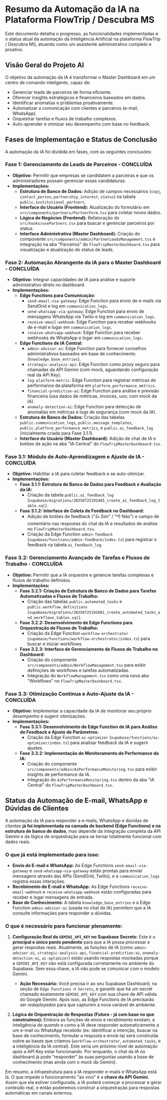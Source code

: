 
# Resumo da Automação da IA na Plataforma FlowTrip / Descubra MS

Este documento detalha o progresso, as funcionalidades implementadas e o status atual da automação da Inteligência Artificial na plataforma FlowTrip / Descubra MS, atuando como um assistente administrativo completo e proativo.

## Visão Geral do Projeto AI

O objetivo da automação da IA é transformar o Master Dashboard em um centro de comando inteligente, capaz de:

- Gerenciar leads de parceiros de forma eficiente.
- Oferecer insights estratégicos e financeiros baseados em dados.
- Identificar anomalias e problemas proativamente.
- Automatizar a comunicação com clientes e parceiros (e-mail, WhatsApp).
- Orquestrar tarefas e fluxos de trabalho complexos.
- Auto-aprender e otimizar seu desempenho com base no feedback.

## Fases de Implementação e Status de Conclusão

A automação da IA foi dividida em fases, com as seguintes conclusões:

### Fase 1: Gerenciamento de Leads de Parceiros - **CONCLUÍDA**

*   **Objetivo:** Permitir que empresas se candidatem a parceiras e que os administradores possam gerenciar essas candidaturas.
*   **Implementações:**
    *   **Estrutura de Banco de Dados:** Adição de campos necessários (`cnpj`, `contact_person`, `partnership_interest`, `status`) na tabela `public.institutional_partners`.
    *   **Interface do Usuário (Frontend):** Atualização do formulário em `src/components/partners/PartnerForm.tsx` para coletar novos dados.
    *   **Lógica de Negócios (Frontend):** Refatoração do `src/hooks/usePartners.tsx` para buscar e gerenciar parceiros por status.
    *   **Interface Administrativa (Master Dashboard):** Criação do componente `src/components/admin/PartnerLeadsManagement.tsx` e integração na aba "Parceiros" do `FlowTripMasterDashboard.tsx` para visualização e atualização do status de leads.

### Fase 2: Automação Abrangente da IA para o Master Dashboard - **CONCLUÍDA**

*   **Objetivo:** Integrar capacidades de IA para análise e suporte administrativo direto no dashboard.
*   **Implementações:**
    *   **Edge Functions para Comunicação:**
        *   `send-email-via-gateway`: Edge Function para envio de e-mails via SendGrid e log em `communication_logs`.
        *   `send-whatsapp-via-gateway`: Edge Function para envio de mensagens WhatsApp via Twilio e log em `communication_logs`.
        *   `receive-email-webhook`: Edge Function para receber webhooks de e-mail e logar em `communication_logs`.
        *   `receive-whatsapp-webhook`: Edge Function para receber webhooks de WhatsApp e logar em `communication_logs`.
    *   **Edge Functions de IA Central:**
        *   `admin-advisor-ai`: Edge Function para fornecer conselhos administrativos baseados em base de conhecimento (`knowledge_base_entries`).
        *   `strategic-analysis-api`: Edge Function como proxy seguro para chamadas da API Gemini (com mock, aguardando configuração real da API Key).
        *   `log-platform-metric`: Edge Function para registrar métricas de performance da plataforma em `platform_performance_metrics`.
        *   `financial-prediction-ai`: Edge Function para análise e previsão financeira (usa dados de métricas, invoices, uso; com mock da IA).
        *   `anomaly-detection-ai`: Edge Function para detecção de anomalias em métricas e logs de segurança (com mock da IA).
    *   **Estrutura de Banco de Dados:** Criação das tabelas `public.communication_logs`, `public.message_templates`, `public.platform_performance_metrics`, e `public.ai_feedback_log` (inicialmente criada para Fase 3.1.1).
    *   **Interface do Usuário (Master Dashboard):** Adição de chat de IA e botões de ação na aba "IA Central" do `FlowTripMasterDashboard.tsx`.

### Fase 3.1: Módulo de Auto-Aprendizagem e Ajuste de IA - **CONCLUÍDA**

*   **Objetivo:** Habilitar a IA para coletar feedback e se auto-otimizar.
*   **Implementações:**
    *   **Fase 3.1.1: Estrutura de Banco de Dados para Feedback e Avaliação da IA:**
        *   Criação da tabela `public.ai_feedback_log` (`supabase/migrations/20250725191445_create_ai_feedback_log_table.sql`).
    *   **Fase 3.1.2: Interface de Coleta de Feedback no Dashboard:**
        *   Adição de botões de feedback ("👍 Sim" / "👎 Não") e campo de comentário nas respostas do chat da IA e resultados de análise no `FlowTripMasterDashboard.tsx`.
        *   Criação da Edge Function `admin-feedback` (`supabase/functions/admin-feedback/index.ts`) para registrar o feedback na tabela `ai_feedback_log`.

### Fase 3.2: Gerenciamento Avançado de Tarefas e Fluxos de Trabalho - **CONCLUÍDA**

*   **Objetivo:** Permitir que a IA orquestre e gerencie tarefas complexas e fluxos de trabalho definidos.
*   **Implementações:**
    *   **Fase 3.2.1: Criação de Estrutura de Banco de Dados para Tarefas Automatizadas e Fluxos de Trabalho:**
        *   Criação das tabelas `public.automated_tasks` e `public.workflow_definitions` (`supabase/migrations/20250725192601_create_automated_tasks_and_workflows_tables.sql`).
    *   **Fase 3.2.2: Desenvolvimento de Edge Functions para Orquestração de Fluxos de Trabalho:**
        *   Criação da Edge Function `workflow-orchestrator` (`supabase/functions/workflow-orchestrator/index.ts`) para buscar e iniciar workflows.
    *   **Fase 3.2.3: Interface de Gerenciamento de Fluxos de Trabalho no Dashboard:**
        *   Criação do componente `src/components/admin/WorkflowManagement.tsx` para exibir definições de workflows e tarefas automatizadas.
        *   Integração do `WorkflowManagement.tsx` como uma nova aba "Workflows" no `FlowTripMasterDashboard.tsx`.

### Fase 3.3: Otimização Contínua e Auto-Ajuste da IA - **CONCLUÍDA**

*   **Objetivo:** Implementar a capacidade da IA de monitorar seu próprio desempenho e sugerir otimizações.
*   **Implementações:**
    *   **Fase 3.3.1: Desenvolvimento de Edge Function de IA para Análise de Feedback e Ajuste de Parâmetros:**
        *   Criação da Edge Function `ai-optimizer` (`supabase/functions/ai-optimizer/index.ts`) para analisar feedback da IA e sugerir ajustes.
    *   **Fase 3.3.2: Implementação de Monitoramento de Performance da IA:**
        *   Criação do componente `src/components/admin/AiPerformanceMonitoring.tsx` para exibir insights de performance da IA.
        *   Integração do `AiPerformanceMonitoring.tsx` dentro da aba "IA Central" do `FlowTripMasterDashboard.tsx`.

## Status da Automação de E-mail, WhatsApp e Dúvidas de Clientes

A automação da IA para responder a e-mails, WhatsApp e dúvidas de clientes **já foi implementada na camada de backend (Edge Functions) e na estrutura de banco de dados**, mas depende da integração completa da API Gemini e da lógica de orquestração para se tornar totalmente funcional com dados reais.

### O que já está implementado para isso:

*   **Envio de E-mail e WhatsApp:** As Edge Functions `send-email-via-gateway` e `send-whatsapp-via-gateway` estão prontas para enviar mensagens através das APIs (SendGrid, Twilio), e a `communication_logs` registra essas interações.
*   **Recebimento de E-mail e WhatsApp:** As Edge Functions `receive-email-webhook` e `receive-whatsapp-webhook` estão configuradas para receber e logar mensagens de entrada.
*   **Base de Conhecimento:** A tabela `knowledge_base_entries` e a Edge Function `admin-advisor-ai` (usada no chat da IA) permitem que a IA consulte informações para responder a dúvidas.

### O que é necessário para funcionar plenamente:

1.  **Configuração Real da `GEMINI_API_KEY` no Supabase Secrets:** Este é o **principal e único ponto pendente** para que a IA possa processar e gerar respostas reais. Atualmente, as funções de IA (como `admin-advisor-ai`, `strategic-analysis-api`, `financial-prediction-ai`, `anomaly-detection-ai`, `ai-optimizer`) estão usando respostas mockadas porque a `GEMINI_API_KEY` não está configurada corretamente no ambiente do Supabase. Sem essa chave, a IA não pode se comunicar com o modelo Gemini.

    *   **Ação Necessária:** Você precisa ir ao seu Supabase Dashboard, na seção de `Edge Functions` -> `Secrets`, e garantir que há um secret chamado exatamente `GEMINI_API_KEY` com sua chave de API válida do Google Gemini. Após isso, as Edge Functions de IA precisarão ser *redeployadas* para que capturem a nova variável de ambiente.

2.  **Lógica de Orquestração de Respostas (Futuro - já com base no que construímos):** Embora as funções de envio e recebimento existam, a inteligência de *quando* e *como* a IA deve responder automaticamente a um e-mail ou WhatsApp recebido (ex: identificar a intenção, buscar na base de conhecimento, formular a resposta e enviá-la) será construída sobre as bases que criamos (`workflow-orchestrator`, `automated_tasks`, e a inteligência da IA central). Este seria um próximo nível de automação após a API Key estar funcionando. Por enquanto, o chat da IA no dashboard já pode "responder" às suas perguntas usando a base de conhecimento (mas ainda com o mock da Gemini).

Em resumo, a infraestrutura para a IA responder e-mails e WhatsApp está lá. O que impede o funcionamento "ao vivo" é a **chave da API Gemini**. Assim que ela estiver configurada, a IA poderá começar a processar e gerar conteúdo real, e então poderemos construir a orquestração para respostas automáticas em canais externos. 